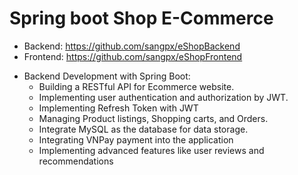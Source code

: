 # Spring boot Shop E-Commerce
- Backend: https://github.com/sangpx/eShopBackend
- Frontend: https://github.com/sangpx/eShopFrontend
* Backend Development with Spring Boot: 
   - Building a RESTful API for Ecommerce website.
   - Implementing user authentication and authorization by JWT.
   - Implementing Refresh Token with JWT
   - Managing Product listings, Shopping carts, and Orders.
   - Integrate MySQL as the database for data storage.
   - ﻿Integrating VNPay payment into the application
   - Implementing advanced features like user reviews and recommendations
